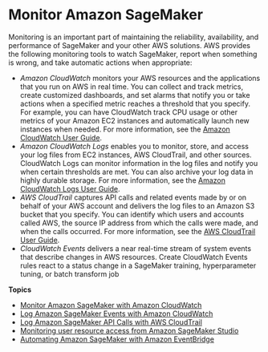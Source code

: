# Monitor Amazon SageMaker<a name="monitoring-overview"></a>

Monitoring is an important part of maintaining the reliability, availability, and performance of SageMaker and your other AWS solutions\. AWS provides the following monitoring tools to watch SageMaker, report when something is wrong, and take automatic actions when appropriate:
+ *Amazon CloudWatch* monitors your AWS resources and the applications that you run on AWS in real time\. You can collect and track metrics, create customized dashboards, and set alarms that notify you or take actions when a specified metric reaches a threshold that you specify\. For example, you can have CloudWatch track CPU usage or other metrics of your Amazon EC2 instances and automatically launch new instances when needed\. For more information, see the [Amazon CloudWatch User Guide](https://docs.aws.amazon.com/AmazonCloudWatch/latest/monitoring/)\.
+ *Amazon CloudWatch Logs* enables you to monitor, store, and access your log files from EC2 instances, AWS CloudTrail, and other sources\. CloudWatch Logs can monitor information in the log files and notify you when certain thresholds are met\. You can also archive your log data in highly durable storage\. For more information, see the [Amazon CloudWatch Logs User Guide](https://docs.aws.amazon.com/AmazonCloudWatch/latest/logs/)\.
+ *AWS CloudTrail* captures API calls and related events made by or on behalf of your AWS account and delivers the log files to an Amazon S3 bucket that you specify\. You can identify which users and accounts called AWS, the source IP address from which the calls were made, and when the calls occurred\. For more information, see the [AWS CloudTrail User Guide](https://docs.aws.amazon.com/awscloudtrail/latest/userguide/)\.
+ *CloudWatch Events* delivers a near real\-time stream of system events that describe changes in AWS resources\. Create CloudWatch Events rules react to a status change in a SageMaker training, hyperparameter tuning, or batch transform job

**Topics**
+ [Monitor Amazon SageMaker with Amazon CloudWatch](monitoring-cloudwatch.md)
+ [Log Amazon SageMaker Events with Amazon CloudWatch](logging-cloudwatch.md)
+ [Log Amazon SageMaker API Calls with AWS CloudTrail](logging-using-cloudtrail.md)
+ [Monitoring user resource access from Amazon SageMaker Studio](monitor-user-access.md)
+ [Automating Amazon SageMaker with Amazon EventBridge](automating-sagemaker-with-eventbridge.md)
